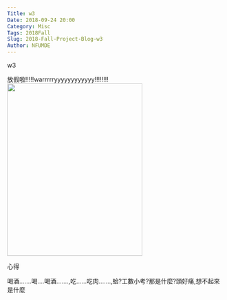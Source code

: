 ```yaml
---
Title: w3
Date: 2018-09-24 20:00
Category: Misc
Tags: 2018Fall
Slug: 2018-Fall-Project-Blog-w3
Author: NFUMDE
---
```


w3
 
<!-- PELICAN_END_SUMMARY -->

放假啦!!!!!warrrrryyyyyyyyyyyy!!!!!!!!
<img src="/images/nmXnUZA.jpg" width="314" height="400" alt="">

 心得

喝酒.......喝....喝酒.......,吃......吃肉.......,蛤?工數小考?那是什麼?頭好痛,想不起來是什麼



